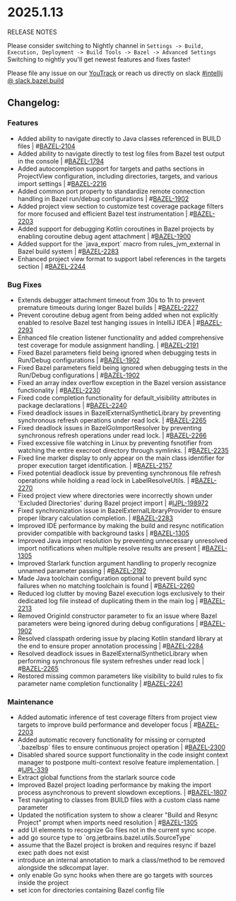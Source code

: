<!DOCTYPE html> <html lang="en"> <head> <meta charset="UTF-8"> <title>Bazel Plugin 2025.1.13</title> </head> <body> <h1>2025.1.13</h1> <p>RELEASE NOTES</p> <p>Please consider switching to Nightly channel in <code>Settings -> Build, Execution, Deployment -> Build Tools -> Bazel -> Advanced Settings</code><br> Switching to nightly you'll get newest features and fixes faster!</p> <p>Please file any issue on our <a href="https://youtrack.jetbrains.com/issues/BAZEL">YouTrack</a> or reach us directly on slack <a href="https://bazelbuild.slack.com/archives/C025SBYFC4E">#intellij @ slack.bazel.build</a></p> <h2>Changelog:</h2> <h3>Features</h3> <ul> <li>Added ability to navigate directly to Java classes referenced in BUILD files | #<a href="https://youtrack.jetbrains.com/issue/BAZEL-2104">BAZEL-2104</a></li> <li>Added ability to navigate directly to test log files from Bazel test output in the console | #<a href="https://youtrack.jetbrains.com/issue/BAZEL-1794">BAZEL-1794</a></li> <li>Added autocompletion support for targets and paths sections in ProjectView configuration, including directories, targets, and various import settings | #<a href="https://youtrack.jetbrains.com/issue/BAZEL-2216">BAZEL-2216</a></li> <li>Added common port property to standardize remote connection handling in Bazel run/debug configurations | #<a href="https://youtrack.jetbrains.com/issue/BAZEL-1902">BAZEL-1902</a></li> <li>Added project view section to customize test coverage package filters for more focused and efficient Bazel test instrumentation | #<a href="https://youtrack.jetbrains.com/issue/BAZEL-2203">BAZEL-2203</a></li> <li>Added support for debugging Kotlin coroutines in Bazel projects by enabling coroutine debug agent attachment | #<a href="https://youtrack.jetbrains.com/issue/BAZEL-1900">BAZEL-1900</a></li> <li>Added support for the `java_export` macro from rules_jvm_external in Bazel build system | #<a href="https://youtrack.jetbrains.com/issue/BAZEL-2283">BAZEL-2283</a></li> <li>Enhanced project view format to support label references in the targets section | #<a href="https://youtrack.jetbrains.com/issue/BAZEL-2244">BAZEL-2244</a></li> </ul> <h3>Bug Fixes</h3> <ul> <li>Extends debugger attachment timeout from 30s to 1h to prevent premature timeouts during longer Bazel builds |  #<a href="https://youtrack.jetbrains.com/issue/BAZEL-2227">BAZEL-2227</a></li> <li>Prevent coroutine debug agent from being added when not explicitly enabled to resolve Bazel test hanging issues in IntelliJ IDEA | #<a href="https://youtrack.jetbrains.com/issue/BAZEL-2293">BAZEL-2293</a></li> <li>Enhanced file creation listener functionality and added comprehensive test coverage for module assignment handling. | #<a href="https://youtrack.jetbrains.com/issue/BAZEL-2191">BAZEL-2191</a></li> <li>Fixed Bazel parameters field being ignored when debugging tests in Run/Debug configurations | #<a href="https://youtrack.jetbrains.com/issue/BAZEL-1902">BAZEL-1902</a></li> <li>Fixed Bazel parameters field being ignored when debugging tests in the Run/Debug configurations | #<a href="https://youtrack.jetbrains.com/issue/BAZEL-1902">BAZEL-1902</a></li> <li>Fixed an array index overflow exception in the Bazel version assistance functionality | #<a href="https://youtrack.jetbrains.com/issue/BAZEL-2230">BAZEL-2230</a></li> <li>Fixed code completion functionality for default_visibility attributes in package declarations | #<a href="https://youtrack.jetbrains.com/issue/BAZEL-2240">BAZEL-2240</a></li> <li>Fixed deadlock issues in BazelExternalSyntheticLibrary by preventing synchronous refresh operations under read lock. | #<a href="https://youtrack.jetbrains.com/issue/BAZEL-2265">BAZEL-2265</a></li> <li>Fixed deadlock issues in BazelGoImportResolver by preventing synchronous refresh operations under read lock. | #<a href="https://youtrack.jetbrains.com/issue/BAZEL-2266">BAZEL-2266</a></li> <li>Fixed excessive file watching in Linux by preventing fsnotifier from watching the entire execroot directory through symlinks. | #<a href="https://youtrack.jetbrains.com/issue/BAZEL-2235">BAZEL-2235</a></li> <li>Fixed line marker display to only appear on the main class identifier for proper execution target identification. | #<a href="https://youtrack.jetbrains.com/issue/BAZEL-2157">BAZEL-2157</a></li> <li>Fixed potential deadlock issue by preventing synchronous file refresh operations while holding a read lock in LabelResolveUtils. | #<a href="https://youtrack.jetbrains.com/issue/BAZEL-2270">BAZEL-2270</a></li> <li>Fixed project view where directories were incorrectly shown under 'Excluded Directories' during Bazel project import | #<a href="https://youtrack.jetbrains.com/issue/IJPL-198972">IJPL-198972</a></li> <li>Fixed synchronization issue in BazelExternalLibraryProvider to ensure proper library calculation completion. | #<a href="https://youtrack.jetbrains.com/issue/BAZEL-2283">BAZEL-2283</a></li> <li>Improved IDE performance by making the build and resync notification provider compatible with background tasks | #<a href="https://youtrack.jetbrains.com/issue/BAZEL-1305">BAZEL-1305</a></li> <li>Improved Java import resolution by preventing unnecessary unresolved import notifications when multiple resolve results are present | #<a href="https://youtrack.jetbrains.com/issue/BAZEL-1305">BAZEL-1305</a></li> <li>Improved Starlark function argument handling to properly recognize unnamed parameter passing | #<a href="https://youtrack.jetbrains.com/issue/BAZEL-2192">BAZEL-2192</a></li> <li>Made Java toolchain configuration optional to prevent build sync failures when no matching toolchain is found | #<a href="https://youtrack.jetbrains.com/issue/BAZEL-2260">BAZEL-2260</a></li> <li>Reduced log clutter by moving Bazel execution logs exclusively to their dedicated log file instead of duplicating them in the main log | #<a href="https://youtrack.jetbrains.com/issue/BAZEL-2213">BAZEL-2213</a></li> <li>Removed OriginId constructor parameter to fix an issue where Bazel parameters were being ignored during debug configurations | #<a href="https://youtrack.jetbrains.com/issue/BAZEL-1902">BAZEL-1902</a></li> <li>Resolved classpath ordering issue by placing Kotlin standard library at the end to ensure proper annotation processing | #<a href="https://youtrack.jetbrains.com/issue/BAZEL-2284">BAZEL-2284</a></li> <li>Resolved deadlock issues in BazelExternalSyntheticLibrary when performing synchronous file system refreshes under read lock | #<a href="https://youtrack.jetbrains.com/issue/BAZEL-2265">BAZEL-2265</a></li> <li>Restored missing common parameters like visibility to build rules to fix parameter name completion functionality | #<a href="https://youtrack.jetbrains.com/issue/BAZEL-2241">BAZEL-2241</a></li> </ul> <h3>Maintenance</h3> <ul> <li>Added automatic inference of test coverage filters from project view targets to improve build performance and developer focus | #<a href="https://youtrack.jetbrains.com/issue/BAZEL-2203">BAZEL-2203</a></li> <li>Added automatic recovery functionality for missing or corrupted `.bazelbsp` files to ensure continuous project operation | #<a href="https://youtrack.jetbrains.com/issue/BAZEL-2300">BAZEL-2300</a></li> <li>Disabled shared source support functionality in the code insight context manager to postpone multi-context resolve feature implementation. | #<a href="https://youtrack.jetbrains.com/issue/IJPL-339">IJPL-339</a></li> <li>Extract global functions from the starlark source code</li> <li>Improved Bazel project loading performance by making the import process asynchronous to prevent slowdown exceptions. | #<a href="https://youtrack.jetbrains.com/issue/BAZEL-1807">BAZEL-1807</a></li> <li>Test navigating to classes from BUILD files with a custom class name parameter</li> <li>Updated the notification system to show a clearer "Build and Resync Project" prompt when imports need resolution | #<a href="https://youtrack.jetbrains.com/issue/BAZEL-1305">BAZEL-1305</a></li> <li>add UI elements to recognize Go files not in the current sync scope.</li> <li>add go source type to `org.jetbrains.bazel.utils.SourceType`</li> <li>assume that the Bazel project is broken and requires resync if bazel exec path does not exist</li> <li>introduce an internal annotation to mark a class/method to be removed alongside the sdkcompat layer.</li> <li>only enable Go sync hooks when there are go targets with sources inside the project</li> <li>set icon for directories containing Bazel config file</li> </ul> </body> </html>